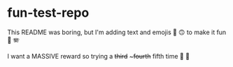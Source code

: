 # fun-test-repo

This README was boring, but I'm adding text and emojis 🎉 🙃 to make it fun 🤡 🪗

I want a MASSIVE reward so trying a ~~third~~ ~~~fourth~~ fifth time 🎲 🚀

